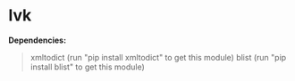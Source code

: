 # lvk
**Dependencies:**
> xmltodict (run "pip install xmltodict" to get this module)
> blist (run "pip install blist" to get this module)
